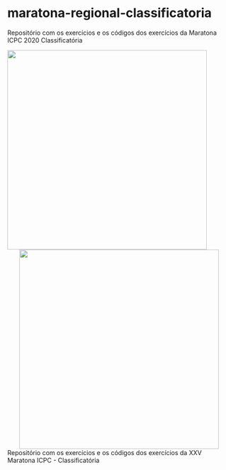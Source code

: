 # maratona-regional-classificatoria
 Repositório com os exercícios e os códigos dos exercícios da Maratona ICPC 2020 Classificatória
<br>

  <center>
  
  <img src="http://maratona.sbc.org.br/index.html" width="450" height="450" align="left"/> 
  <img src="https://media.giphy.com/media/LmNwrBhejkK9EFP504/giphy.gif"width="450" height="450" />
    </center>
 Repositório com os exercícios e os códigos dos exercícios da XXV Maratona ICPC - Classificatória
